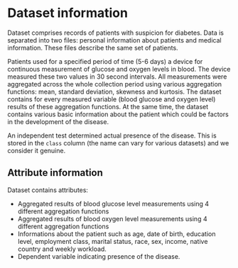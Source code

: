 # Dataset information

Dataset comprises records of patients with suspicion for diabetes. Data is separated into two files: personal information about patients and medical information. These files describe the same set of patients.

Patients used for a specified period of time (5-6 days) a device for continuous measurement of glucose and oxygen levels in blood. The device measured these two values in 30 second intervals. All measurements were aggregated across the whole collection period using various aggregation functions: mean, standard deviation, skewness and kurtosis. The dataset contains for every measured variable (blood glucose and oxygen level) results of these aggregation functions. At the same time, the dataset contains various basic information about the patient which could be factors in the development of the disease.

An independent test determined actual presence of the disease. This is stored in the `class` column (the name can vary for various datasets) and we consider it genuine. 

## Attribute information

Dataset contains attributes:
- Aggregated results of blood glucose level measurements using 4 different aggregation functions
- Aggregated results of blood oxygen level measurements using 4 different aggregation functions
- Informations about the patient such as age, date of birth, education level, employment class, marital status, race, sex, income, native country and weekly workload.
- Dependent variable indicating presence of the disease.
